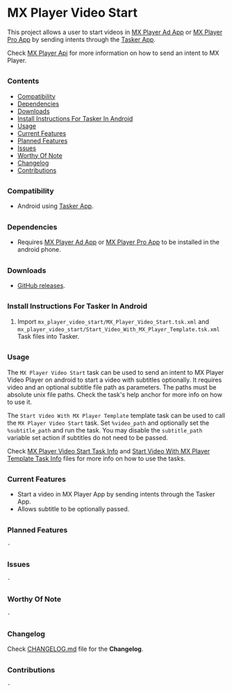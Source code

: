 # MX Player Video Start

This project allows a user to start videos in [MX Player Ad App] or [MX Player Pro App] by sending intents through the [Tasker App].

Check [MX Player Api](https://sites.google.com/site/mxvpen/api) for more information on how to send an intent to MX Player.
##


### Contents
- [Compatibility](#Compatibility)
- [Dependencies](#Dependencies)
- [Downloads](#Downloads)
- [Install Instructions For Tasker In Android](#Install-Instructions-For-Tasker-In-Android)
- [Usage](#Usage)
- [Current Features](#Current-Features)
- [Planned Features](#Planned-Features)
- [Issues](#Issues)
- [Worthy Of Note](#Worthy-Of-Note)
- [Changelog](#Changelog)
- [Contributions](#Contributions)
##


### Compatibility

- Android using [Tasker App].
##


### Dependencies

- Requires [MX Player Ad App] or [MX Player Pro App] to be installed in the android phone.
##


### Downloads

- [GitHub releases](https://github.com/agnostic-apollo/Tasker-Random-Stuff/releases).
##


### Install Instructions For Tasker In Android

1. Import `mx_player_video_start/MX_Player_Video_Start.tsk.xml` and `mx_player_video_start/Start_Video_With_MX_Player_Template.tsk.xml` Task files into Tasker.
##

### Usage

The `MX Player Video Start` task can be used to send an intent to MX Player Video Player on android to start a video with subtitles optionally. It requires video and an optional subtitle file path as parameters. The paths must be absolute unix file paths. Check the task's help anchor for more info on how to use it.

The `Start Video With MX Player Template` template task can be used to call the `MX Player Video Start` task. Set `%video_path` and optionally set the `%subtitle_path` and run the task. You may disable the `subtitle_path` variable set action if subtitles do not need to be passed.

Check [MX Player Video Start Task Info](MX_Player_Video_Start.tsk.md) and [Start Video With MX Player Template Task Info](Start_Video_With_MX_Player_Template.tsk.md) files for more info on how to use the tasks.
##


### Current Features

- Start a video in MX Player App by sending intents through the Tasker App.
- Allows subtitle to be optionally passed.
##


### Planned Features

`-`
##


### Issues

`-`
##


### Worthy Of Note

`-`
##


### Changelog

Check [CHANGELOG.md](../CHANGELOG.md) file for the **Changelog**.

##


### Contributions

`-`
##


[Tasker App]: https://play.google.com/store/apps/details?id=net.dinglisch.android.taskerm
[MX Player Ad App]: https://play.google.com/store/apps/details?id=com.mxtech.videoplayer.ad
[MX Player Pro App]: https://play.google.com/store/apps/details?id=com.mxtech.videoplayer.pro
